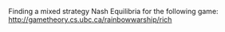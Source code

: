 Finding a mixed strategy Nash Equilibria for the following game:
http://gametheory.cs.ubc.ca/rainbowwarship/rich

